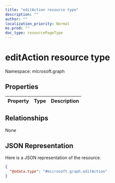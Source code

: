 ```yaml
---
title: "editAction resource type"
description: ""
author: ""
localization_priority: Normal
ms.prod: ""
doc_type: resourcePageType
---
```


# editAction resource type


Namespace: microsoft.graph



## Properties
|Property|Type|Description|
|:---|:---|:---|

## Relationships
None

## JSON Representation
Here is a JSON representation of the resource.
<!-- {
  "blockType": "resource",
  "@odata.type": "microsoft.graph.editAction"
}
-->
``` json
{
  "@odata.type": "#microsoft.graph.editAction"
}
```

